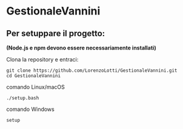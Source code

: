 # GestionaleVannini

## Per setuppare il progetto:

**(Node.js e npm devono essere necessariamente installati)**

Clona la repository e entraci:

	git clone https://github.com/LorenzoLotti/GestionaleVannini.git
	cd GestionaleVannini

comando Linux/macOS

	./setup.bash

comando Windows

	setup
